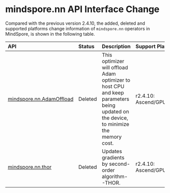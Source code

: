 # mindspore.nn API Interface Change

Compared with the previous version 2.4.10, the added, deleted and supported platforms change information of `mindspore.nn` operators in MindSpore, is shown in the following table.

|API|Status|Description|Support Platform|Class
|:----|:----|:----|:----|:----
[mindspore.nn.AdamOffload](https://mindspore.cn/docs/en/r2.4.10/api_python/nn/mindspore.nn.AdamOffload.html#mindspore.nn.AdamOffload)|Deleted|This optimizer will offload Adam optimizer to host CPU and keep parameters being updated on the device, to minimize the memory cost.|r2.4.10: Ascend/GPU/CPU|Optimizer
[mindspore.nn.thor](https://mindspore.cn/docs/en/r2.4.10/api_python/nn/mindspore.nn.thor.html#mindspore.nn.thor)|Deleted|Updates gradients by second-order algorithm--THOR.|r2.4.10: Ascend/GPU|Optimizer

